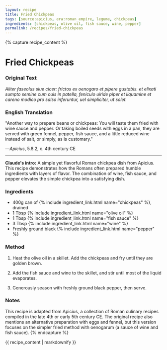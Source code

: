 ```yaml
---
layout: recipe
title: Fried Chickpeas
tags: [source:apicius, era:roman_empire, legume, chickpeas]
ingredients: [chickpeas, olive oil, fish sauce, wine, pepper]
permalink: /recipes/fried-chickpeas
---
```


{% capture recipe_content %}
# Fried Chickpeas

### Original Text
*Aliter faseolus siue cicer: frictos ex oenogaro et pipere gustabis. et elixati sumpto semine cum ouis in patella, feniculo uiride piper et liquamine et careno modico pro salso inferuntur, uel simpliciter, ut solet.*

### English Translation
"Another way to prepare beans or chickpeas: You will taste them fried with wine sauce and pepper. Or taking boiled seeds with eggs in a pan, they are served with green fennel, pepper, fish sauce, and a little reduced wine instead of salt, or simply, as is customary."

—*Apicius*, 5.8.2, c. 4th century CE

___

**Claude's intro:** A simple yet flavorful Roman chickpea dish from Apicius. This recipe demonstrates how the Romans often prepared humble ingredients with layers of flavor. The combination of wine, fish sauce, and pepper elevates the simple chickpea into a satisfying dish.

### Ingredients
- 400g can of {% include ingredient_link.html name="chickpeas" %}, drained  
- 1 Tbsp {% include ingredient_link.html name="olive oil" %}  
- 1 Tbsp {% include ingredient_link.html name="fish sauce" %}  
- 3 Tbsp {% include ingredient_link.html name="wine" %}  
- Freshly ground black {% include ingredient_link.html name="pepper" %}

### Method
1. Heat the olive oil in a skillet. Add the chickpeas and fry until they are golden brown.  

2. Add the fish sauce and wine to the skillet, and stir until most of the liquid evaporates.

3. Generously season with freshly ground black pepper, then serve.

### Notes
This recipe is adapted from Apicius, a collection of Roman culinary recipes compiled in the late 4th or early 5th century CE. The original recipe also mentions an alternative preparation with eggs and fennel, but this version focuses on the simpler fried method with oenogarum (a sauce of wine and fish sauce).
{% endcapture %}

{{ recipe_content | markdownify }}